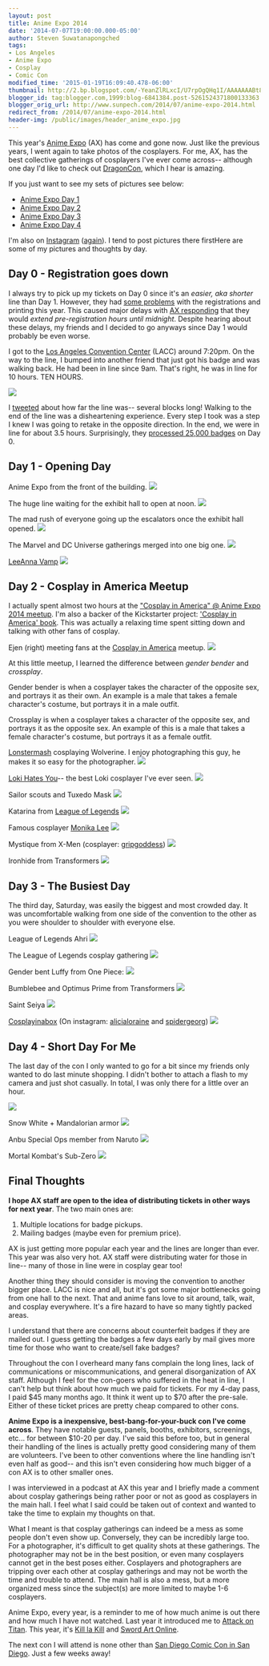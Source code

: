 ```yaml
---
layout: post
title: Anime Expo 2014
date: '2014-07-07T19:00:00.000-05:00'
author: Steven Suwatanapongched
tags:
- Los Angeles
- Anime Expo
- Cosplay
- Comic Con
modified_time: '2015-01-19T16:09:40.478-06:00'
thumbnail: http://2.bp.blogspot.com/-YeanZlRLxcI/U7rpOgQHq1I/AAAAAAABt80/1OWxN9GBM-I/s600/2014-Anime-Expo-Line---Day-0.jpg
blogger_id: tag:blogger.com,1999:blog-6841384.post-5261524371800133363
blogger_orig_url: http://www.sunpech.com/2014/07/anime-expo-2014.html
redirect_from: /2014/07/anime-expo-2014.html
header-img: /public/images/header_anime_expo.jpg
---
```


This year's <a href="http://www.anime-expo.org/">Anime Expo</a> (AX) has come and gone now. Just like the previous years, I went again to take photos of the cosplayers. For me, AX, has the best collective gatherings of cosplayers I've ever come across-- although one day I'd like to check out <a href="http://www.dragoncon.org/">DragonCon</a>, which I hear is amazing.

If you just want to see my sets of pictures see below:

<ul>
  <li><a href="https://www.facebook.com/media/set/?set=a.721502394581454.1073741862.408588035872893&amp;type=1">Anime Expo Day 1</a></li>
  <li><a href="https://www.facebook.com/media/set/?set=a.721680091230351.1073741863.408588035872893&amp;type=1">Anime Expo Day 2</a></li>
  <li><a href="https://www.facebook.com/media/set/?set=a.721794217885605.1073741864.408588035872893&amp;type=1">Anime Expo Day 3</a></li>
  <li><a href="https://www.facebook.com/media/set/?set=a.721851927879834.1073741865.408588035872893&amp;type=1">Anime Expo Day 4</a></li>
</ul>

I'm also on <a href="http://www.instagram.com/sunpech">Instagram</a> (<a href="/2013/01/cleaning-up-old-social-accounts">again</a>). I tend to post pictures there firstHere are some of my pictures and thoughts by day.

## Day 0 - Registration goes down

I always try to pick up my tickets on Day 0 since it's an <i>easier, aka shorter</i> line than Day 1. However, they had <a href="https://twitter.com/AnimeExpo/status/484471133354205185">some problems</a> with the registrations and printing this year. This caused major delays with <a href="https://twitter.com/AnimeExpo/status/484505694154915840">AX responding</a> that they would <i>extend pre-registration hours until midnight</i>.  Despite hearing about these delays, my friends and I decided to go anyways since Day 1 would probably be even worse.

I got to the <a href="http://www.lacclink.com/">Los Angeles Convention Center</a> (LACC) around 7:20pm. On the way to the line, I bumped into another friend that just got his badge and was walking back. He had been in line since 9am. That's right, he was in line for 10 hours. TEN HOURS.

<img border="0" src="http://2.bp.blogspot.com/-YeanZlRLxcI/U7rpOgQHq1I/AAAAAAABt80/1OWxN9GBM-I/s600/2014-Anime-Expo-Line---Day-0.jpg"   />

I <a href="https://twitter.com/sunpech/status/484916784407932931">tweeted</a> about how far the line was-- several blocks long! Walking to the end of the line was a disheartening experience. Every step I took was a step I knew I was going to retake in the opposite direction. In the end, we were in line for about 3.5 hours. Surprisingly, they <a href="https://www.facebook.com/animeexpo/posts/10152410170996461">processed 25,000 badges</a> on Day 0.

## Day 1 - Opening Day

Anime Expo from the front of the building.
<img border="0" src="http://4.bp.blogspot.com/-Ji7U3Ab6FXA/U7bTZvXTf2I/AAAAAAABtjk/d1LzqwCEy1k/s600/2014-07-03+at+10-46-46.jpg"   />

The huge line waiting for the exhibit hall to open at noon.
<img border="0" src="http://3.bp.blogspot.com/-tD-p1AXrdKw/U7bTfDqAWlI/AAAAAAABtj8/hPGpUdbzIc0/s600/2014-07-03+at+11-18-30.jpg"   />

The mad rush of everyone going up the escalators once the exhibit hall opened.
<img border="0" src="http://4.bp.blogspot.com/-fzrurDZcOHA/U7bThJ78jJI/AAAAAAABtkM/XWSbUW6YtoU/s600/2014-07-03+at+11-46-52.jpg"   />

The Marvel and DC Universe gatherings merged into one big one.
<a href="http://1.bp.blogspot.com/--lITWz9_ozQ/U7bUoNBzyAI/AAAAAAABtRA/lXXwU5MyTYo/s600/2014-07-03+at+14-22-32.jpg" ><img border="0" src="http://1.bp.blogspot.com/--lITWz9_ozQ/U7bUoNBzyAI/AAAAAAABtRA/lXXwU5MyTYo/s600/2014-07-03+at+14-22-32.jpg"   /></a>

<a href="https://www.facebook.com/LeeAnnaVamp">LeeAnna Vamp</a>
<img border="0" src="http://1.bp.blogspot.com/-8oShm_TR1X8/U7bUBwg6d8I/AAAAAAABtk8/W4eQvxr1SP0/s600/2014-07-03+at+13-07-39.jpg"   />

## Day 2 - Cosplay in America Meetup

I actually spent almost two hours at the <a href="https://www.facebook.com/events/851300824884746">"Cosplay in America" @ Anime Expo 2014 meetup</a>. I'm also a backer of the Kickstarter project:  <a href="https://www.kickstarter.com/projects/768656140/cosplay-in-america">'Cosplay in America' book</a>. This was actually a relaxing time spent sitting down and talking with other fans of cosplay.

Ejen (right) meeting fans at the <a href="https://www.facebook.com/cosplayinamerica">Cosplay in America</a> meetup.
<img border="0" src="http://1.bp.blogspot.com/-9sng_-YA-sw/U7ecPUCjzVI/AAAAAAABtnM/n7FHK1GDsjk/s600/2014-07-04+at+16-26-06.jpg"   />

At this little meetup, I learned the difference between <i>gender bender</i> and <i>crossplay</i>.

Gender bender is when a cosplayer takes the character of the opposite sex, and portrays it as their own. An example is a male that takes a female character's costume, but portrays it in a male outfit.

Crossplay is when a cosplayer takes a character of the opposite sex, and portrays it as the opposite sex. An example of this is a male that takes a female character's costume, but portrays it as a female outfit.

<a href="https://www.facebook.com/Lonstermash">Lonstermash</a> cosplaying Wolverine. I enjoy photographing this guy, he makes it so easy for the photographer.
<img border="0" src="http://2.bp.blogspot.com/-3iAIwY13iDI/U7ebSSTEuII/AAAAAAABtl8/9SSMCtz3WbQ/s600/2014-07-04+at+12-38-20.jpg"   />

<a href="https://www.facebook.com/lokiwillalwayshateyou">Loki Hates You</a>-- the best Loki cosplayer I've ever seen.
<img border="0" src="http://3.bp.blogspot.com/-ZrP_y1VqVeg/U7ebqbglGRI/AAAAAAABtmE/YaKI8oT5MkE/s600/2014-07-04+at+13-12-04.jpg"   />

Sailor scouts and Tuxedo Mask
<img border="0" src="http://4.bp.blogspot.com/--sCU6gIJ5Tw/U7ebty9OMGI/AAAAAAABtdQ/5rkqAJY7pqs/s600/2014-07-04+at+13-15-00-2.jpg"   />

Katarina from <a href="http://www.leagueoflegends.com/">League of Legends</a>
<img border="0" src="http://4.bp.blogspot.com/-TG2LP9cey6E/U7eb8eEHxXI/AAAAAAABte4/0QXzY7iPa44/s600/2014-07-04+at+14-05-22.jpg"   />

Famous cosplayer <a href="https://www.facebook.com/London2191Cosplay">Monika Lee</a>
<img border="0" src="http://4.bp.blogspot.com/-PTVK0jmoQ70/U7ecJzKyruI/AAAAAAABtm8/exQIqEB1if8/s600/2014-07-04+at+14-48-49.jpg"   />

Mystique from X-Men (cosplayer: <a href="https://instagram.com/gripgoddess">gripgoddess</a>)
<img border="0" src="http://2.bp.blogspot.com/-qgNQ1S-PVTc/U7ecckWufZI/AAAAAAABtnU/EgHPCrtzqpI/s600/2014-07-04+at+17-22-33.jpg"   />

Ironhide from Transformers
<img border="0" src="http://4.bp.blogspot.com/-6r4q0BMoiPk/U7ece77iVaI/AAAAAAABtnk/EHHMk1nogFc/s600/2014-07-04+at+17-41-30.jpg"   />

## Day 3 - The Busiest Day

The third day, Saturday, was easily the biggest and most crowded day. It was uncomfortable walking from one side of the convention to the other as you were shoulder to shoulder with everyone else.

League of Legends Ahri
<img border="0" src="http://2.bp.blogspot.com/-WA8KY6y04GA/U7j1EzojMuI/AAAAAAABtwQ/uvCqu7jajGA/s600/2014-07-05+at+12-52-27.jpg"   />

The League of Legends cosplay gathering
<img border="0" src="http://2.bp.blogspot.com/-CXltMWlh5lg/U7j1SY9069I/AAAAAAABtxo/j93LVdC0O9I/s600/2014-07-05+at+13-26-56.jpg"   />

Gender bent Luffy from One Piece:
<img border="0" src="http://1.bp.blogspot.com/-t6yGmQr_x2Q/U7j1dBImv6I/AAAAAAABtyw/o7XCa5s6zTk/s600/2014-07-05+at+14-05-08.jpg"   />

Bumblebee and Optimus Prime from Transformers
<img border="0" src="http://1.bp.blogspot.com/-PWjfPHAeN8s/U7j2ImBEu8I/AAAAAAABt3Q/JFpwjXKRKBE/s600/2014-07-05+at+17-09-07.jpg"   />

Saint Seiya
<img border="0" src="http://3.bp.blogspot.com/-yePvNXBFXdY/U7j2K6tXaoI/AAAAAAABt3g/exPh2y4JsnU/s600/2014-07-05+at+17-10-05.jpg"   />

<a href="https://www.facebook.com/cosplayinabox">Cosplayinabox</a> (On instagram: <a href="http://instagram.com/alicialoraine">alicialoraine</a> and <a href="http://instagram.com/spidergeorg">spidergeorg</a>)
<img border="0" src="http://3.bp.blogspot.com/-vdI5I_ggMFA/U7j2PX5hQSI/AAAAAAABt4A/uAE36920J34/s600/2014-07-05+at+17-16-34.jpg"   />

## Day 4 - Short Day For Me

The last day of the con I only wanted to go for a bit since my friends only wanted to do last minute shopping. I didn't bother to attach a flash to my camera and just shot casually. In total, I was only there for a little over an hour.

<img border="0" src="http://1.bp.blogspot.com/-GQuB9Egdfbc/U7nO1Uf65mI/AAAAAAABt6I/4TCiun5M34s/s600/2014-07-06+at+12-31-28.jpg"   />

Snow White <complete id="goog_1764050811">+ </complete>Mandalorian armor
<img border="0" src="http://4.bp.blogspot.com/-rOt-VkT9yW0/U7nPBXAr4pI/AAAAAAABt7Y/GZhcceYeCk4/s600/2014-07-06+at+13-14-10.jpg"   />

Anbu Special Ops member from Naruto
<img border="0" src="http://1.bp.blogspot.com/-qyi45n6Endw/U7nPCrFNkRI/AAAAAAABt7g/U2Z3SY0U1Cg/s600/2014-07-06+at+13-17-18.jpg"   />

Mortal Kombat's Sub-Zero
<img border="0" src="http://4.bp.blogspot.com/-0BhiZnQmPaA/U7nPDzJ5qPI/AAAAAAABt7o/_rOiF2bWsTk/s600/2014-07-06+at+13-27-33-Edit.jpg"   />

## Final Thoughts

<b>I hope AX staff are open to the idea of distributing tickets in other ways for next year</b>. The two main ones are:

<ol>
  <li>Multiple locations for badge pickups.</li>
  <li>Mailing badges (maybe even for premium price). </li>
</ol>

AX is just getting more popular each year and the lines are longer than ever. This year was also very hot. AX staff were distributing water for those in line-- many of those in line were in cosplay gear too!

Another thing they should consider is moving the convention to another bigger place. LACC is nice and all, but it's got some major bottlenecks going from one hall to the next. That and anime fans love to sit around, talk, wait, and cosplay everywhere. It's a fire hazard to have so many tightly packed areas.

I understand that there are concerns about counterfeit badges if they are mailed out. I guess getting the badges a few days early by mail gives more time for those who want to create/sell fake badges?

Throughout the con I overheard many fans complain the long lines, lack of communications or miscommunications, and general disorganization of AX staff. Although I feel for the con-goers who suffered in the heat in line, I can't help but think about how much we paid for tickets. For my 4-day pass, I paid $45 many months ago. It think it went up to $70 after the pre-sale. Either of these ticket prices are pretty cheap compared to other cons.

<b>Anime Expo is a inexpensive, best-bang-for-your-buck con I've come across</b>. They have notable guests, panels, booths, exhibitors, screenings, etc... for between $10-20 per day. I've said this before too, but in general their handling of the lines is actually pretty good considering many of them are volunteers. I've been to other conventions where the line handling isn't even half as good-- and this isn't even considering how much bigger of a con AX is to other smaller ones.

I was interviewed in a podcast at AX this year and I briefly made a comment about cosplay gatherings being rather poor or not as good as cosplayers in the main hall. I feel what I said could be taken out of context and wanted to take the time to explain my thoughts on that.

What I meant is that cosplay gatherings can indeed be a mess as some people don't even show up. Conversely, they can be incredibly large too. For a photographer, it's difficult to get quality shots at these gatherings. The photographer may not be in the best position, or even many cosplayers cannot get in the best poses either. Cosplayers and photographers are tripping over each other at cosplay gatherings and may not be worth the time and trouble to attend. The main hall is also a mess, but a more organized mess since the subject(s) are more limited to maybe 1-6 cosplayers.

Anime Expo, every year, is a reminder to me of how much anime is out there and how much I have not watched. Last year it introduced me to <a href="http://en.wikipedia.org/wiki/Attack_on_Titan">Attack on Titan</a>. This year, it's <a href="http://en.wikipedia.org/wiki/Kill_la_Kill">Kill la Kill</a> and <a href="http://en.wikipedia.org/wiki/Sword_Art_Online">Sword Art Online</a>.

The next con I will attend is none other than <a href="http://www.comic-con.org/cci">San Diego Comic Con in San Diego</a>. Just a few weeks away!
